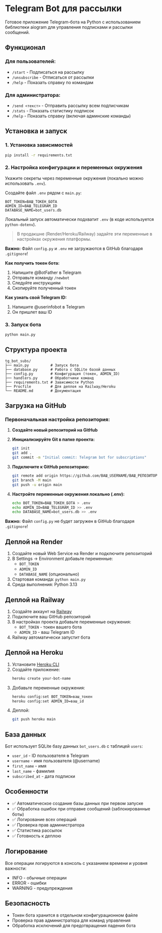 # Telegram Bot для рассылки

Готовое приложение Telegram-бота на Python с использованием библиотеки aiogram для управления подписками и рассылки сообщений.

## Функционал

### Для пользователей:
- `/start` - Подписаться на рассылку
- `/unsubscribe` - Отписаться от рассылки  
- `/help` - Показать справку по командам

### Для администратора:
- `/send <текст>` - Отправить рассылку всем подписчикам
- `/stats` - Показать статистику подписок
- `/help` - Показать справку (включая админские команды)

## Установка и запуск

### 1. Установка зависимостей
```bash
pip install -r requirements.txt
```

### 2. Настройка конфигурации и переменных окружения
Укажите секреты через переменные окружения (локально можно использовать `.env`).

Создайте файл `.env` рядом с `main.py`:

```env
BOT_TOKEN=ВАШ_ТОКЕН_БОТА
ADMIN_ID=ВАШ_TELEGRAM_ID
DATABASE_NAME=bot_users.db
```

Локальный запуск автоматически подхватит `.env` (в коде используется `python-dotenv`).

> В продакшне (Render/Heroku/Railway) задайте эти переменные в настройках окружения платформы.

**Важно:** Файл `config.py` и `.env` не загружаются в GitHub благодаря `.gitignore`!

**Как получить токен бота:**
1. Напишите @BotFather в Telegram
2. Отправьте команду `/newbot`
3. Следуйте инструкциям
4. Скопируйте полученный токен

**Как узнать свой Telegram ID:**
1. Напишите @userinfobot в Telegram
2. Он пришлет ваш ID

### 3. Запуск бота
```bash
python main.py
```

## Структура проекта

```
tg_bot_subs/
├── main.py          # Запуск бота
├── database.py      # Работа с SQLite базой данных
├── config.py        # Конфигурация (токен, ADMIN_ID)
├── handlers.py      # Обработчики команд
├── requirements.txt # Зависимости Python
├── Procfile         # Для деплоя на Railway/Heroku
└── README.md        # Документация
```

## Загрузка на GitHub

### Первоначальная настройка репозитория:

1. **Создайте новый репозиторий на GitHub**

2. **Инициализируйте Git в папке проекта:**
   ```bash
   git init
   git add .
   git commit -m "Initial commit: Telegram bot for subscriptions"
   ```

3. **Подключите к GitHub репозиторию:**
   ```bash
   git remote add origin https://github.com/ВАШ_USERNAME/ВАШ_РЕПОЗИТОРИЙ.git
   git branch -M main
   git push -u origin main
   ```

4. **Настройте переменные окружения локально (.env):**
   ```bash
   echo BOT_TOKEN=ВАШ_ТОКЕН_БОТА > .env
   echo ADMIN_ID=ВАШ_TELEGRAM_ID >> .env
   echo DATABASE_NAME=bot_users.db >> .env
   ```

**Важно:** Файл `config.py` не будет загружен в GitHub благодаря `.gitignore`!

## Деплой на Render

1. Создайте новый Web Service на Render и подключите репозиторий
2. В Settings → Environment добавьте переменные:
   - `BOT_TOKEN`
   - `ADMIN_ID`
   - `DATABASE_NAME` (опционально)
3. Стартовая команда: `python main.py`
4. Среда выполнения: Python 3.13

## Деплой на Railway

1. Создайте аккаунт на [Railway](https://railway.app)
2. Подключите ваш GitHub репозиторий
3. В настройках проекта добавьте переменные окружения:
   - `BOT_TOKEN` - токен вашего бота
   - `ADMIN_ID` - ваш Telegram ID
4. Railway автоматически запустит бота

## Деплой на Heroku

1. Установите [Heroku CLI](https://devcenter.heroku.com/articles/heroku-cli)
2. Создайте приложение:
   ```bash
   heroku create your-bot-name
   ```
3. Добавьте переменные окружения:
   ```bash
   heroku config:set BOT_TOKEN=ваш_токен
   heroku config:set ADMIN_ID=ваш_id
   ```
4. Деплой:
   ```bash
   git push heroku main
   ```

## База данных

Бот использует SQLite базу данных `bot_users.db` с таблицей `users`:
- `user_id` - ID пользователя в Telegram
- `username` - имя пользователя (@username)
- `first_name` - имя
- `last_name` - фамилия
- `subscribed_at` - дата подписки

## Особенности

- ✅ Автоматическое создание базы данных при первом запуске
- ✅ Обработка ошибок при отправке сообщений (заблокированные боты)
- ✅ Логирование всех операций
- ✅ Проверка прав администратора
- ✅ Статистика рассылок
- ✅ Готовность к деплою

## Логирование

Все операции логируются в консоль с указанием времени и уровня важности:
- INFO - обычные операции
- ERROR - ошибки
- WARNING - предупреждения

## Безопасность

- Токен бота хранится в отдельном конфигурационном файле
- Проверка прав администратора для команд управления
- Обработка исключений для предотвращения падения бота
